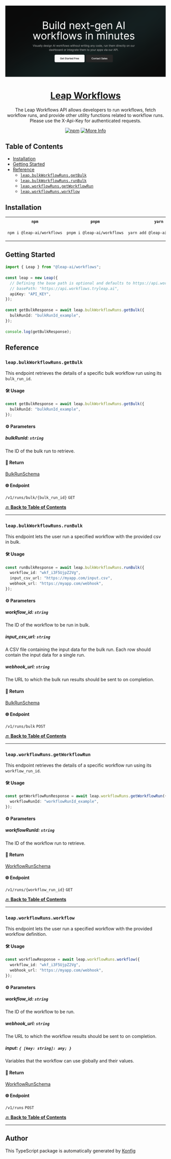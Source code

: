 <div align="center">

[![Visit Leap Workflows](./header.png)](https://www.tryleap.ai/)

# [Leap Workflows](https://www.tryleap.ai/)<a id="leap-workflows"></a>

The Leap Workflows API allows developers to run workflows, fetch workflow runs, and provide other utility functions related to workflow runs. Please use the X-Api-Key for authenticated requests.

[![npm](https://img.shields.io/badge/npm-v1.1.0-blue)](https://www.npmjs.com/package/@leap-ai/workflows/v/1.1.0)
[![More Info](https://img.shields.io/badge/More%20Info-Click%20Here-orange)](https://tryleap.ai/)

</div>

## Table of Contents<a id="table-of-contents"></a>

<!-- toc -->

- [Installation](#installation)
- [Getting Started](#getting-started)
- [Reference](#reference)
  * [`leap.bulkWorkflowRuns.getBulk`](#leapbulkworkflowrunsgetbulk)
  * [`leap.bulkWorkflowRuns.runBulk`](#leapbulkworkflowrunsrunbulk)
  * [`leap.workflowRuns.getWorkflowRun`](#leapworkflowrunsgetworkflowrun)
  * [`leap.workflowRuns.workflow`](#leapworkflowrunsworkflow)

<!-- tocstop -->

## Installation<a id="installation"></a>

<table>
<tr>
<th width="292px"><code>npm</code></th>
<th width="293px"><code>pnpm</code></th>
<th width="292px"><code>yarn</code></th>
</tr>
<tr>
<td>

```bash
npm i @leap-ai/workflows
```

</td>
<td>

```bash
pnpm i @leap-ai/workflows
```

</td>
<td>

```bash
yarn add @leap-ai/workflows
```

</td>
</tr>
</table>

## Getting Started<a id="getting-started"></a>

```typescript
import { Leap } from "@leap-ai/workflows";

const leap = new Leap({
  // Defining the base path is optional and defaults to https://api.workflows.tryleap.ai
  // basePath: "https://api.workflows.tryleap.ai",
  apiKey: "API_KEY",
});

const getBulkResponse = await leap.bulkWorkflowRuns.getBulk({
  bulkRunId: "bulkRunId_example",
});

console.log(getBulkResponse);
```

## Reference<a id="reference"></a>


### `leap.bulkWorkflowRuns.getBulk`<a id="leapbulkworkflowrunsgetbulk"></a>

This endpoint retrieves the details of a specific bulk workflow run using its `bulk_run_id`.

#### 🛠️ Usage<a id="🛠️-usage"></a>

```typescript
const getBulkResponse = await leap.bulkWorkflowRuns.getBulk({
  bulkRunId: "bulkRunId_example",
});
```

#### ⚙️ Parameters<a id="⚙️-parameters"></a>

##### bulkRunId: `string`<a id="bulkrunid-string"></a>

The ID of the bulk run to retrieve.

#### 🔄 Return<a id="🔄-return"></a>

[BulkRunSchema](./models/bulk-run-schema.ts)

#### 🌐 Endpoint<a id="🌐-endpoint"></a>

`/v1/runs/bulk/{bulk_run_id}` `GET`

[🔙 **Back to Table of Contents**](#table-of-contents)

---


### `leap.bulkWorkflowRuns.runBulk`<a id="leapbulkworkflowrunsrunbulk"></a>

This endpoint lets the user run a specified workflow with the provided csv in bulk.

#### 🛠️ Usage<a id="🛠️-usage"></a>

```typescript
const runBulkResponse = await leap.bulkWorkflowRuns.runBulk({
  workflow_id: "wkf_i3F5UjpZ2Vg",
  input_csv_url: "https://myapp.com/input.csv",
  webhook_url: "https://myapp.com/webhook",
});
```

#### ⚙️ Parameters<a id="⚙️-parameters"></a>

##### workflow_id: `string`<a id="workflow_id-string"></a>

The ID of the workflow to be run in bulk.

##### input_csv_url: `string`<a id="input_csv_url-string"></a>

A CSV file containing the input data for the bulk run. Each row should contain the input data for a single run.

##### webhook_url: `string`<a id="webhook_url-string"></a>

The URL to which the bulk run results should be sent to on completion.

#### 🔄 Return<a id="🔄-return"></a>

[BulkRunSchema](./models/bulk-run-schema.ts)

#### 🌐 Endpoint<a id="🌐-endpoint"></a>

`/v1/runs/bulk` `POST`

[🔙 **Back to Table of Contents**](#table-of-contents)

---


### `leap.workflowRuns.getWorkflowRun`<a id="leapworkflowrunsgetworkflowrun"></a>

This endpoint retrieves the details of a specific workflow run using its `workflow_run_id`.

#### 🛠️ Usage<a id="🛠️-usage"></a>

```typescript
const getWorkflowRunResponse = await leap.workflowRuns.getWorkflowRun({
  workflowRunId: "workflowRunId_example",
});
```

#### ⚙️ Parameters<a id="⚙️-parameters"></a>

##### workflowRunId: `string`<a id="workflowrunid-string"></a>

The ID of the workflow run to retrieve.

#### 🔄 Return<a id="🔄-return"></a>

[WorkflowRunSchema](./models/workflow-run-schema.ts)

#### 🌐 Endpoint<a id="🌐-endpoint"></a>

`/v1/runs/{workflow_run_id}` `GET`

[🔙 **Back to Table of Contents**](#table-of-contents)

---


### `leap.workflowRuns.workflow`<a id="leapworkflowrunsworkflow"></a>

This endpoint lets the user run a specified workflow with the provided workflow definition.

#### 🛠️ Usage<a id="🛠️-usage"></a>

```typescript
const workflowResponse = await leap.workflowRuns.workflow({
  workflow_id: "wkf_i3F5UjpZ2Vg",
  webhook_url: "https://myapp.com/webhook",
});
```

#### ⚙️ Parameters<a id="⚙️-parameters"></a>

##### workflow_id: `string`<a id="workflow_id-string"></a>

The ID of the workflow to be run.

##### webhook_url: `string`<a id="webhook_url-string"></a>

The URL to which the workflow results should be sent to on completion.

##### input: `{ [key: string]: any; }`<a id="input--key-string-any-"></a>

Variables that the workflow can use globally and their values.

#### 🔄 Return<a id="🔄-return"></a>

[WorkflowRunSchema](./models/workflow-run-schema.ts)

#### 🌐 Endpoint<a id="🌐-endpoint"></a>

`/v1/runs` `POST`

[🔙 **Back to Table of Contents**](#table-of-contents)

---


## Author<a id="author"></a>
This TypeScript package is automatically generated by [Konfig](https://konfigthis.com)
